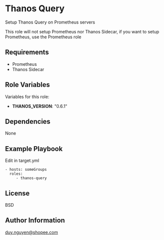 Thanos Query
=========

Setup Thanos Query on Prometheus servers

This role will not setup Prometheus nor Thanos Sidecar, if you want to setup Prometheus, use the Prometheus role

Requirements
------------

* Prometheus
* Thanos Sidecar

Role Variables
--------------

Variables for this role:

* **THANOS_VERSION**: "0.6.1"

Dependencies
------------

None

Example Playbook
----------------

Edit in target.yml

    - hosts: someGroups
      roles:
         - thanos-query

License
-------

BSD

Author Information
------------------

duy.nguyen@shopee.com
